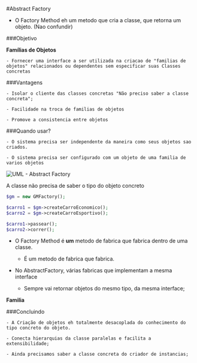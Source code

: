 #Abstract Factory

- O Factory Method eh um metodo que cria a classe, que retorna um objeto. (Nao confundir)

###Objetivo

**Famílias de Objetos**

	- Fornecer uma interface a ser utilizada na criacao de "familias de objetos" relacionados ou dependentes sem especificar suas Classes concretas
	

###Vantagens

	- Isolar o cliente das classes concretas "Não preciso saber a classe concreta";

	- Facilidade na troca de familias de objetos

	- Promove a consistencia entre objetos

###Quando usar?

	- O sistema precisa ser independente da maneira como seus objetos sao criados.

	- O sistema precisa ser configurado com um objeto de uma familia de varios objetos

![UML - Abstract Factory](https://raw.githubusercontent.com/DevWellington/TrainingCoursesOnVideo/master/SON/WorkshopDesignPatterns/Creational/AbstractFactory/abstract-factory.png)

A classe não precisa de saber o tipo do objeto concreto

```php
$gm = new GMFactory();

$carro1 = $gm->createCarroEconomico();
$carro2 = $gm->createCarroEsportivo();

$carro1->passear();
$carro2->correr();

```

- O Factory Method é **um** metodo de fabrica que fabrica dentro de uma classe.
	
	- É um metodo de fabrica que fabrica.

- No AbstractFactory, várias fabricas que implementam a mesma interface
	
	- Sempre vai retornar objetos do mesmo tipo, da mesma interface;

**Familia**

###Concluindo

	- A Criação de objetos eh totalmente desacoplada do conhecimento do tipo concreto do objeto.

	- Conecta hierarquias da classe paralelas e facilita a extensibilidade;
	
	- Ainda precisamos saber a classe concreta do criador de instancias;



